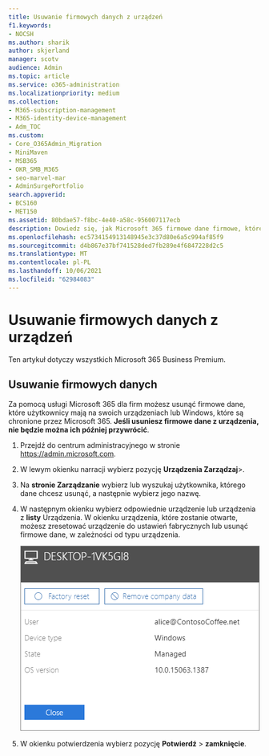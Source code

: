```yaml
---
title: Usuwanie firmowych danych z urządzeń
f1.keywords:
- NOCSH
ms.author: sharik
author: skjerland
manager: scotv
audience: Admin
ms.topic: article
ms.service: o365-administration
ms.localizationpriority: medium
ms.collection:
- M365-subscription-management
- M365-identity-device-management
- Adm_TOC
ms.custom:
- Core_O365Admin_Migration
- MiniMaven
- MSB365
- OKR_SMB_M365
- seo-marvel-mar
- AdminSurgePortfolio
search.appverid:
- BCS160
- MET150
ms.assetid: 80bdae57-f8bc-4e40-a58c-956007117ecb
description: Dowiedz się, jak Microsoft 365 firmowe dane firmowe, które użytkownicy mają na urządzeniach lub Windows komputerach.
ms.openlocfilehash: ec5734154913148945e3c37d80e6a5c994af85f9
ms.sourcegitcommit: d4b867e37bf741528ded7fb289e4f6847228d2c5
ms.translationtype: MT
ms.contentlocale: pl-PL
ms.lasthandoff: 10/06/2021
ms.locfileid: "62984083"
---
```

# <a name="remove-company-data-from-devices"></a>Usuwanie firmowych danych z urządzeń

Ten artykuł dotyczy wszystkich Microsoft 365 Business Premium.

## <a name="remove-company-data"></a>Usuwanie firmowych danych

Za pomocą usługi Microsoft 365 dla firm możesz usunąć firmowe dane, które użytkownicy mają na swoich urządzeniach [](app-protection-settings-for-android-and-ios.md) lub Windows[](protection-settings-for-windows-10-devices.md), które są chronione przez Microsoft 365. **Jeśli usuniesz firmowe dane z urządzenia, nie będzie można ich później przywrócić**. 
  
1. Przejdź do centrum administracyjnego w stronie <a href="https://go.microsoft.com/fwlink/p/?linkid=837890" target="_blank">https://admin.microsoft.com</a>.
    
2. W lewym okienku narracji wybierz pozycję **Urządzenia Zarządzaj**\>.  
  
3. Na **stronie Zarządzanie** wybierz lub wyszukaj użytkownika, którego dane chcesz usunąć, a następnie wybierz jego nazwę. 
    
4. W następnym okienku wybierz odpowiednie urządzenie lub urządzenia z **listy** Urządzenia. W okienku urządzenia, które zostanie otwarte, możesz zresetować urządzenie do ustawień fabrycznych lub usunąć firmowe dane, w zależności od typu urządzenia. 
    
    ![W okienku Usuń dane firmowe wybierz urządzenie, z którego chcesz usunąć dane.](../../media/resetorremove.png)
  
5. W okienku potwierdzenia wybierz pozycję **Potwierdź** \> **zamknięcie**.
    


